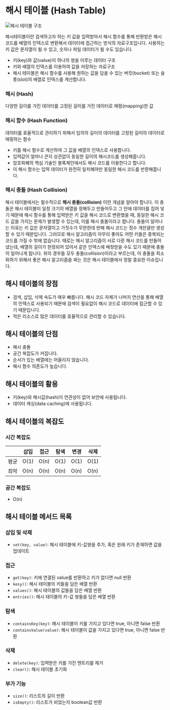# 해시 테이블 (Hash Table)

![해시 테이블 구조](https://blog.kakaocdn.net/dn/b1zOw1/btqL6HAW7jy/jpBA5pPkQFnfiZcPLakg00/img.png)

해시테이블이란 검색하고자 하는 키 값을 입력받아서 해시 함수를 통해 반환받은 해시 코드를 배열의 인덱스로 변환해서 데이터에 접근하는 방식의 자료구조입니다. 사용하는 키 값은 문자열이 될 수 있고, 숫자나 파일 데이터가 될 수도 있습니다.

- 키(key)와 값(value)이 하나의 쌍을 이루는 데이터 구조
- 키와 배열의 인덱스를 이용하여 값을 저장하는 자료구조
- 해시 테이블은 해시 함수를 사용해 원하는 값을 담을 수 있는 버킷(bucket) 또는 슬롯(slot)의 배열로 인덱스를 계산합니다.

### 해시 (Hash)

다양한 길이를 가진 데이터를 고정된 길이를 가진 데이터로 매핑(mapping)한 값

### 해시 함수 (Hash Function)

데이터를 효율적으로 관리하기 위해서 임의의 길이의 데이터를 고정된 길이의 데이터로 매핑하는 함수

- 키를 해시 함수로 계산하여 그 값을 배열의 인덱스로 사용합니다.
- 입력값이 얼마나 큰지 상관없이 동일한 길이의 해시코드를 생성해줍니다.
- 암호화폐의 핵심 기술인 블록체인에서도 해시 코드를 이용한다고 합니다.
- 이 해시 함수는 입력 데이터가 완전히 일치해야만 동일한 해시 코드를 반환해줍니다.

### 해시 충돌 (Hash Collision)

해시 테이블에서는 필수적으로 **해시 충돌(collision)** 이란 개념을 알아야 합니다. 이 충돌은 해시 테이블이 일정 크기의 배열을 정해두고 만들어두고 그 안에 데이터를 집어 넣기 때문에 해시 함수를 통해 입력받은 키 값을 해시 코드로 변환했을 때, 동일한 해시 코드 값을 가지는 문제가 발생할 수 있는데, 이를 해시 충돌이라고 합니다.
충돌이 일어나는 이유는 키 값은 문자열이고 가짓수가 무한한데 반해 해시 코드는 정수 개만큼만 생성할 수 있기 때문입니다. 그러므로 해시 알고리즘이 아무리 좋아도 어떤 키들은 중복되는 코드를 가질 수 밖에 없습니다.
때로는 해시 알고리즘이 서로 다른 해시 코드를 만들어 냈는데, 배열의 길이가 한정되어 있어서 같은 인덱스에 배정받을 수도 있기 때문에 충돌이 일어나게 됩니다.
위의 경우들 모두 충돌(collision)이라고 부르는데, 이 충돌을 최소화하기 위해서 좋은 해시 알고리즘을 짜는 것은 해시 테이블에서 정말 중요한 이슈입니다.

## 해시 테이블의 장점

- 검색, 삽입, 삭제 속도가 매우 빠릅니다. 해시 코드 자체가 나머지 연산을 통해 배열의 인덱스로 사용되기 때문에 검색이 필요없이 해시 코드로 데이터에 접근할 수 있기 때문입니다.
- 적은 리소스로 많은 데이터를 효율적으로 관리할 수 있습니다.

## 해시 테이블의 단점

- 해시 충돌
- 공간 복잡도가 커집니다.
- 순서가 있는 배열에는 어울리지 않습니다.
- 해시 함수 의존도가 높습니다.

## 해시 테이블의 활용

- 키(key)와 해시값(hash)이 연관성이 없어 보안에 사용됩니다.
- 데이터 캐싱(data caching)에 사용됩니다.

## 해시 테이블의 복잡도

### 시간 복잡도

|      | 삽입 | 접근 | 탐색 | 변경 | 삭제 |
| ---- | ---- | ---- | ---- | ---- | ---- |
| 평균 | O(1) | O(n) | O(1) | O(1) | O(1) |
| 최악 | O(n) | O(n) | O(n) | O(n) | O(n) |

### 공간 복잡도

- O(n)

## 해시 테이블 메서드 목록

### 삽입 및 삭제

- `set(key, value)`: 해시 테이블에 키-값쌍을 추가, 혹은 원래 키가 존재하면 값을 업데이트

### 접근

- `get(key)`: 키에 연결된 value를 반환하고 키가 없다면 null 반환
- `kesy()`: 해시 테이블의 키들을 담은 배열 반환
- `values()`: 해시 테이블의 값들을 담은 배열 반환
- `entries()`: 해시 테이블의 키-값 쌍들을 담은 배열 반환

### 탐색

- `containsKey(key)`: 해시 테이블이 키를 가지고 있다면 true, 아니면 false 반환
- `containsValue(value)`: 해시 테이블이 값을 가지고 있다면 true, 아니면 false 반환

### 삭제

- `delete(key)`: 입력받은 키를 가진 엔트리를 제거
- `clear()`: 해시 테이블 초기화

### 부가 기능

- `size()`: 리스트의 길이 반환
- `isEmpty()`: 리스트가 비었는지 boolean값 반환
